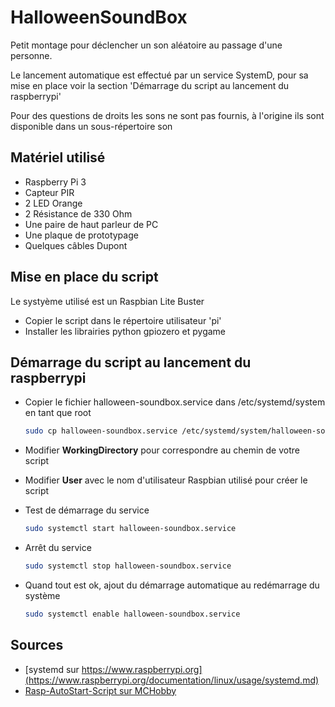 # HalloweenSoundBox
Petit montage pour déclencher un son aléatoire au passage d'une personne.

Le lancement automatique est effectué par un service SystemD, pour sa mise en place voir la section 'Démarrage du script au lancement du raspberrypi'

Pour des questions de droits les sons ne sont pas fournis, à l'origine ils sont disponible dans un sous-répertoire son

## Matériel utilisé
- Raspberry Pi 3
- Capteur PIR
- 2 LED Orange
- 2 Résistance de 330 Ohm
- Une paire de haut parleur de PC
- Une plaque de prototypage
- Quelques câbles Dupont

## Mise en place du script
Le systyème utilisé est un Raspbian Lite Buster

- Copier le script dans le répertoire utilisateur 'pi'
- Installer les librairies python gpiozero et pygame

## Démarrage du script au lancement du raspberrypi

- Copier le fichier halloween-soundbox.service dans /etc/systemd/system en tant que root
    ```bash
    sudo cp halloween-soundbox.service /etc/systemd/system/halloween-soundbox.service
    ```
- Modifier **WorkingDirectory** pour correspondre au chemin de votre script

- Modifier **User** avec le nom d'utilisateur Raspbian utilisé pour créer le script

- Test de démarrage du service
    ```bash
    sudo systemctl start halloween-soundbox.service
    ```
- Arrêt du service
    ```bash
    sudo systemctl stop halloween-soundbox.service
    ```
- Quand tout est ok, ajout du démarrage automatique au redémarrage du système
    ```bash
    sudo systemctl enable halloween-soundbox.service
    ```

## Sources
- [systemd sur https://www.raspberrypi.org](https://www.raspberrypi.org/documentation/linux/usage/systemd.md)
- [Rasp-AutoStart-Script sur MCHobby](https://wiki.mchobby.be/index.php?title=Rasp-AutoStart-Script)
